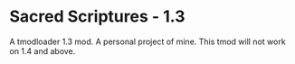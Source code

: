 # Sacred Scriptures - 1.3
A tmodloader 1.3 mod. A personal project of mine.
This tmod will not work on 1.4 and above.
